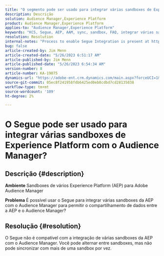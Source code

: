 ```yaml
---
title: "O segmento pode ser usado para integrar várias sandboxes de Experience Platform com o Audience Manager?"
description: Descrição
solution: Audience Manager,Experience Platform
product: Audience Manager,Experience Platform
applies-to: "Audience Manager,Experience Platform"
keywords: "KCS, Segue, AEP, AAM, sync, sandbox, FAQ, integrar várias sandboxes de Experience Platform, Adobe Audience Manager, Adobe Experience Platform"
resolution: Resolution
internal-notes: "Process to enable Segue Integration is present at https://wiki.corp.adobe.com/pages/viewpage.action?spaceKey=supportdelivery&title=AEP+Segments+not+Populating+in+AAM internal link."
bug: false
article-created-by: Jim Menn
article-created-date: "5/26/2023 6:51:17 AM"
article-published-by: Jim Menn
article-published-date: "5/26/2023 6:54:34 AM"
version-number: 8
article-number: KA-19075
dynamics-url: "https://adobe-ent.crm.dynamics.com/main.aspx?forceUCI=1&pagetype=entityrecord&etn=knowledgearticle&id=9f488cb4-91fb-ed11-8849-6045bd0065b6"
source-git-commit: 05ec8f241958fdb6425ed0eb8cdbd7cd28135038
workflow-type: tm+mt
source-wordcount: '109'
ht-degree: 2%

---
```


# O Segue pode ser usado para integrar várias sandboxes de Experience Platform com o Audience Manager?

## Descrição {#description}


<b>Ambiente</b>
Sandboxes de vários Experience Platform (AEP) para Adobe Audience Manager

<b>Problema</b>
É possível usar o Segue para integrar várias sandboxes da AEP com o Audience Manager para permitir o compartilhamento de dados entre a AEP e o Audience Manager?


## Resolução {#resolution}


O Segue não é compatível com a integração de várias sandboxes da AEP com o Audience Manager. Você pode alternar entre sandboxes, mas não pode sincronizar com mais de uma sandbox por vez.


